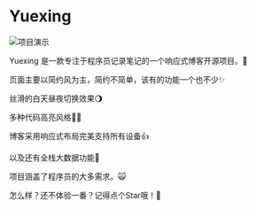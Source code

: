 # Yuexing
![项目演示](2197754458.png)

Yuexing 是一款专注于程序员记录笔记的一个响应式博客开源项目。🎉

页面主要以简约风为主，简约不简单，该有的功能一个也不少✨

丝滑的白天昼夜切换效果🌖

多种代码高亮风格🏳️‍🌈

博客采用响应式布局完美支持所有设备👍

以及还有全栈大数据功能🐄

项目涵盖了程序员的大多需求。🙀

怎么样？还不体验一番？记得点个Star哦！🌹
